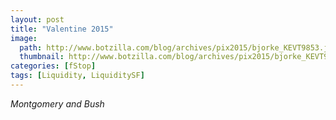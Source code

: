 ```yaml
---
layout: post
title: "Valentine 2015"
image:
  path: http://www.botzilla.com/blog/archives/pix2015/bjorke_KEVT9853.jpg
  thumbnail: http://www.botzilla.com/blog/archives/pix2015/bjorke_KEVT9853.jpg
categories: [fStop]
tags: [Liquidity, LiquiditySF]
---
```





<i>Montgomery and Bush</i>
